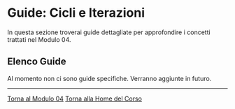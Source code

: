 # Guide: Cicli e Iterazioni

In questa sezione troverai guide dettagliate per approfondire i concetti trattati nel Modulo 04.

## Elenco Guide

Al momento non ci sono guide specifiche. Verranno aggiunte in futuro.

---

[Torna al Modulo 04](../README.md)
[Torna alla Home del Corso](../../README.md)